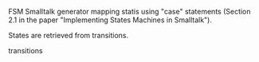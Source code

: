 FSM Smalltalk generator mapping statis using "case" statements (Section 2.1 in the paper  "Implementing States Machines in Smalltalk").

States are retrieved from transitions.

transitions 		<Dictionary>
